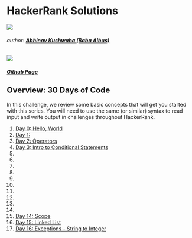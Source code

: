 # HackerRank Solutions 
![](https://hrcdn.net/hackerrank/assets/brand/h_mark_sm-9c05999c62674028552f4e813728e591.svg)
###### author: [**Abhinav Kushwaha (Baba Albus)**](http://babaalbus.com/ "http://babaalbus.com/")
![](https://media.licdn.com/dms/image/C5103AQEuWnPed5Pebg/profile-displayphoto-shrink_200_200/0?e=1547683200&v=beta&t=kee-BP4ZNdAQCQiRm76scGI52bC5ib-2etMogMPr5zE)
##### [Github Page](https://abhi9935.github.io/HackerRank/ "https://abhi9935.github.io/HackerRank/")

## Overview: 30 Days of Code
In this challenge, we review some basic concepts that will get you started with this series.
You will need to use the same (or similar) syntax to read input and write output in challenges throughout HackerRank.

1. [Day 0: Hello, World](https://github.com/Abhi9935/HackerRank/blob/master/30%20Days%20Of%20Code/Day0-HelloWorld.java)
2. [Day 1: ]()
3. [Day 2: Operators](https://github.com/Abhi9935/HackerRank/blob/master/30%20Days%20Of%20Code/Day2-Operators.java)
4. [Day 3: Intro to Conditional Statements](https://github.com/Abhi9935/HackerRank/blob/master/30%20Days%20Of%20Code/Day3-Intro%20toConditional_Statements.java)
5.
6.
7.
8.
9.
10.
11.
12.
13.
14.
15. [Day 14: Scope](https://github.com/Abhi9935/HackerRank/blob/master/30%20Days%20Of%20Code/Day14-Scope.java)
16. [Day 15: Linked List](https://github.com/Abhi9935/HackerRank/blob/master/30%20Days%20Of%20Code/Day15-Linked_List.java)
17. [Day 16: Exceptions - String to Integer](https://github.com/Abhi9935/HackerRank/blob/master/30%20Days%20Of%20Code/Day16-Exceptions_%20StringToInteger.java)

